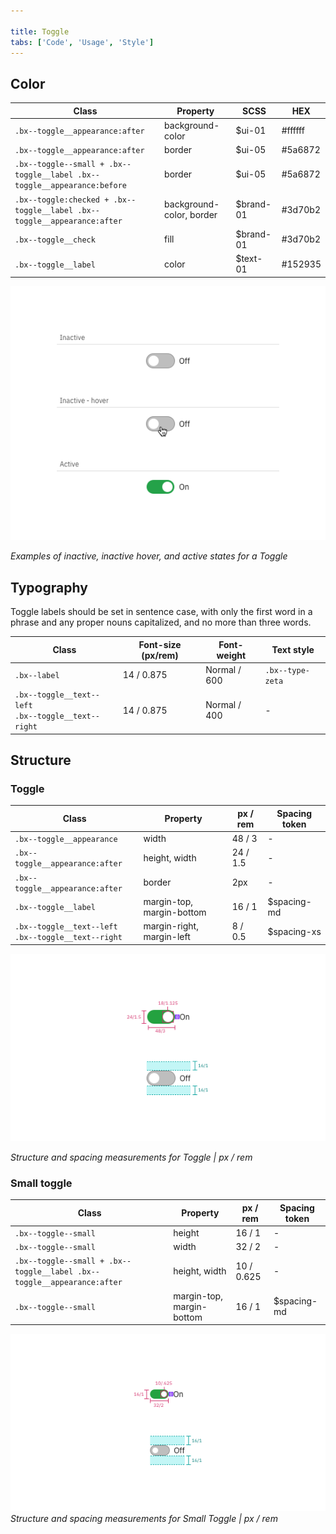 ```yaml
---

title: Toggle
tabs: ['Code', 'Usage', 'Style']
---
```


## Color

| Class                                                                    | Property                 | SCSS      | HEX     |
| ------------------------------------------------------------------------ | ------------------------ | --------- | ------- |
| `.bx--toggle__appearance:after`                                          | background-color         | $ui-01    | #ffffff |
| `.bx--toggle__appearance:after`                                          | border                   | $ui-05    | #5a6872 |
| `.bx--toggle--small + .bx--toggle__label .bx--toggle__appearance:before` | border                   | $ui-05    | #5a6872 |
| `.bx--toggle:checked + .bx--toggle__label .bx--toggle__appearance:after` | background-color, border | $brand-01 | #3d70b2 |
| `.bx--toggle__check`                                                     | fill                     | $brand-01 | #3d70b2 |
| `.bx--toggle__label`                                                     | color                    | $text-01  | #152935 |

<div class="image-component">
    <img src="images/toggle-style-1.png" alt="Inactive, inactive hover, and active states for a Toggle" />
</div>

_Examples of inactive, inactive hover, and active states for a Toggle_

## Typography

Toggle labels should be set in sentence case, with only the first word in a phrase and any proper nouns capitalized, and no more than three words.

| Class                                                      | Font-size (px/rem) | Font-weight  | Text style       |
| ---------------------------------------------------------- | ------------------ | ------------ | ---------------- |
| `.bx--label`                                               | 14 / 0.875         | Normal / 600 | `.bx--type-zeta` |
| `.bx--toggle__text--left` </br> `.bx--toggle__text--right` | 14 / 0.875         | Normal / 400 | -                |

## Structure

### Toggle

| Class                                                      | Property                  | px / rem | Spacing token |
| ---------------------------------------------------------- | ------------------------- | -------- | ------------- |
| `.bx--toggle__appearance`                                  | width                     | 48 / 3   | -             |
| `.bx--toggle__appearance:after`                            | height, width             | 24 / 1.5 | -             |
| `.bx--toggle__appearance:after`                            | border                    | 2px      | -             |
| `.bx--toggle__label`                                       | margin-top, margin-bottom | 16 / 1   | $spacing-md   |
| `.bx--toggle__text--left` </br> `.bx--toggle__text--right` | margin-right, margin-left | 8 / 0.5  | $spacing-xs   |

<div class="image-component">
    <img src="images/toggle-style-2.png" alt="Structure and spacing measurements for toggle" />
</div>

_Structure and spacing measurements for Toggle | px / rem_

### Small toggle

| Class                                                                   | Property                  | px / rem   | Spacing token |
| ----------------------------------------------------------------------- | ------------------------- | ---------- | ------------- |
| `.bx--toggle--small`                                                    | height                    | 16 / 1     | -             |
| `.bx--toggle--small`                                                    | width                     | 32 / 2     | -             |
| `.bx--toggle--small + .bx--toggle__label .bx--toggle__appearance:after` | height, width             | 10 / 0.625 | -             |
| `.bx--toggle--small`                                                    | margin-top, margin-bottom | 16 / 1     | $spacing-md   |

![Structure and spacing measurements for small toggle](images/toggle-style-3.png)
_Structure and spacing measurements for Small Toggle | px / rem_

